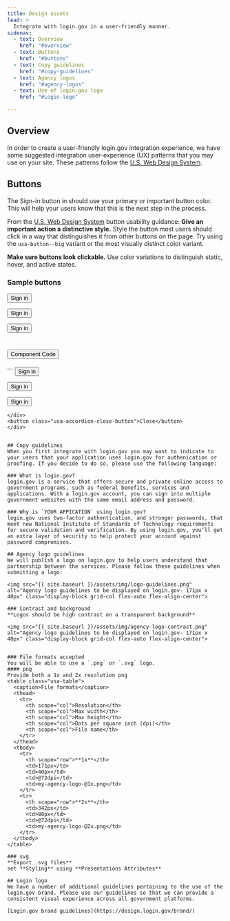 ```yaml
---
title: Design assets
lead: >
  Integrate with login.gov in a user-friendly manner.
sidenav:
  - text: Overview
    href: "#overview"
  - text: Buttons
    href: "#buttons"
  - text: Copy guidelines
    href: "#copy-guidelines"
  - text: Agency logos
    href: "#agency-logos"
  - text: Use of login.gov logo
    href: "#Login-logo"

---
```


##  Overview
In order to create a user-friendly login.gov integration experience, we have some suggested integration user-experience (UX) patterns that you may use on your site. These patterns follow the [U.S. Web Design System](https://designsystem.digital.gov/).

## Buttons
The Sign-in button in should use your primary or important button color. This will help your users know that this is the next step in the process. 

From the [U.S. Web Design System](https://designsystem.digital.gov/components/button/) button usability guidance:
**Give an important action a distinctive style.** Style the button most users should click in a way that distinguishes it from other buttons on the page. Try using the `usa-button--big` variant or the most visually distinct color variant.

**Make sure buttons look clickable.** Use color variations to distinguish static, hover, and active states.

### Sample buttons

<button class="usa-button usa-button--big">Sign in</button>

<button class="usa-button ">Sign in</button>

<button class="usa-button usa-button--secondary">Sign in</button>

<h1 class="usa-accordion-heading">
<button class="usa-accordion-button" aria-controls="email">
Component Code
</button>
</h1>
<div id="email" class="usa-accordion-container">
<div class="usa-accordion-content" markdown="1">
```
<button class="usa-button--big ">Sign in</button>

<button class="usa-button">Sign in</button>

<button class="usa-button usa-button--secondary">Sign in</button>
```
</div>
<button class="usa-accordion-close-button">Close</button>
</div>


## Copy guidelines
When you first integrate with login.gov you may want to indicate to your users that your application uses login.gov for authenication or proofing. If you decide to do so, please use the following language:

### What is login.gov?
login.gov is a service that offers secure and private online access to government programs, such as federal benefits, services and applications. With a login.gov account, you can sign into multiple government websites with the same email address and password.

### Why is `YOUR APPICATION` using login.gov?
login.gov uses two-factor authentication, and stronger passwords, that meet new National Institute of Standards of Technology requirements for secure validation and verification. By using login.gov, you’ll get an extra layer of security to help protect your account against password compromises.

## Agency logo guidelines
We will publish a logo on login.gov to help users understand that partnership between the services. Please follow these guidelines when submitting a logo:

<img src="{{ site.baseurl }}/assets/img/logo-guidelines.png" alt="Agency logo guidelines to be displayed on login.gov- 171px x 40px" class="display-block grid-col flex-auto flex-align-center">

### Contrast and background
**Logos should be high contrast on a transparent background**

<img src="{{ site.baseurl }}/assets/img/agency-logo-contrast.png" alt="Agency logo guidelines to be displayed on login.gov- 171px x 40px" class="display-block grid-col flex-auto flex-align-center">


### File formats accepted
You will be able to use a `.png` or `.svg` logo.
#### png
Provide both a 1x and 2x resolution png
<table class="usa-table">
  <caption>File formats</caption>
  <thead>
    <tr>
      <th scope="col">Resolution</th>
      <th scope="col">Max width</th>
      <th scope="col">Max height</th>
      <th scope="col">Dots per square inch (dpi)</th>
      <th scope="col">File name</th>
    </tr>
  </thead>
  <tbody>
    <tr>
      <th scope="row">**1x**</th>
      <td>171px</td>
      <td>40px</td>
      <td>@72dpi</td>
      <td>my-agency-logo-@1x.png</td>
    </tr>
    <tr>
      <th scope="row">**2x**</th>
      <td>342px</td>
      <td>80px</td>
      <td>@72dpi</td>
      <td>my-agency-logo-@2x.png</td>
    </tr>
  </tbody>
</table>

### svg
**Export .svg files**
set **Styling** using **Presentations Attributes**

## Login logo
We have a number of additional guidelines pertaining to the use of the login.gov brand. Please use our guidelines so that we can provide a consistent visual experience across all government platforms.

[Login.gov brand guidelines](https://design.login.gov/brand/)